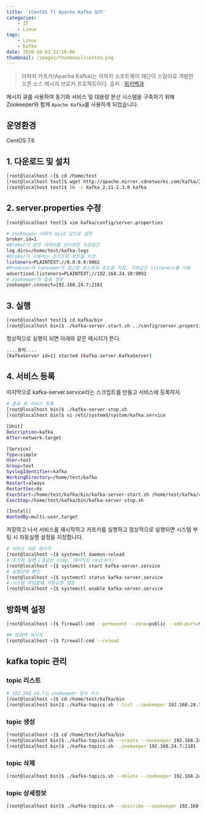 ```yaml
---
title: '[CentOS 7] Apache Kafka 설치'
categories:
    - IT
    - Linux
tags:
    - Linux
    - Kafka
date: 2020-10-01 22:16:06
thumbnail: /images/thumbnail/centos.png
---
```


> 아파치 카프카(Apache Kafka)는 아파치 소프트웨어 재단이 스칼라로 개발한 오픈 소스 메시지 브로커 프로젝트이다.
> 출처 : [위키백과](https://ko.wikipedia.org/wiki/%EC%95%84%ED%8C%8C%EC%B9%98_%EC%B9%B4%ED%94%84%EC%B9%B4)

메시지 큐를 사용하여 동기화 서비스 및 대용량 분산 시스템을 구축하기 위해 Zookeeper와 함께 `Apache Kafka`를 사용하게 되었습니다.

## 운영환경

CentOS 7.6

## 1. 다운로드 및 설치

```bash
[root@localhost ~]$ cd /home/test
[root@localhost test]$ wget http://apache.mirror.cdnetworks.com/kafka/2.1.0/kafka_2.11-2.3.0.tgz
[root@localhost test]$ ln -s kafka_2.11-2.3.0 kafka
```

## 2. server.properties 수정

```bash
[root@localhost test]$ vim kafka/config/server.properties

# zookeeper 서버의 myid 값으로 설정
broker.id=1
#Broker가 받은 데이터를 관리위한 저장공간
log.dirs=/home/test/kafka-logs
#Broker가 사용하는 호스트와 포트를 지정
listeners=PLAINTEXT://0.0.0.0:9002
#Producer와 Consumer가 접근할 호스트와 포트를 지정, 기본값은 listeners를 사용
advertised.listeners=PLAINTEXT://192.168.24.10:9092
# zookeeper의 접속 정보
zookeeper.connect=192.168.24.7:2181
```

## 3. 실행

```bash
[root@localhost test]$ cd kafka/bin
[root@localhost bin]$ ./kafka-server.start.sh ../config/server.properties
```

정상적으로 실행이 되면 아래와 같은 메시지가 뜬다.

```bash
....중략....
[KafkaServer id=1] started (kafka.server.KafkaServer)
```

## 4. 서비스 등록

마지막으로 kafka-server.service라는 스크립트를 만들고 서비스에 등록하자.

```bash
# 종료 후 서비스 등록
[root@localhost bin]$ ./kafka-server-stop.sh
[root@localhost bin]$ vi /etc/systemd/system/kafka.service
```

```bash
[Unit]
Description=kafka
After=network.target

[Service]
Type=simple
User=test
Group=test
SyslogIdentifier=kafka
WorkingDirectory=/home/test/kafka
Restart=always
RestartSec=0s
ExecStart=/home/test/kafka/bin/kafka-server-start.sh /home/test/kafka/config/server.properties
ExecStop=/home/test/kafka/bin/kafka-server-stop.sh

[Install]
WantedBy=multi-user.target
```

저장하고 나서 서비스를 재시작하고 카프카를 실행하고 정상적으로 실행되면 시스템 부팅 시 자동실행 설정을 지정합니다.

```bash
# 서비스 데몬 재시작
[root@localhost ~]$ systemctl daemon-reload
# 주키퍼 실행 (종료는 stop, 재시작은 restart)
[root@localhost ~]$ systemctl start kafka-server.service
# 실행상태 확인
[root@localhost ~]$ systemctl status kafka-server.service
# 시스템 부팅할때 자동실행 설정
[root@localhost ~]$ systemctl enable kafka-server.service
```

## 방화벽 설정

```bash
[root@localhost ~]$ firewall-cmd --permanent --zone=public --add-port=9092/tcp

## 방화벽 재시작
[root@localhost ~]$ firewall-cmd --reload
```

## kafka topic 관리

### topic 리스트

```bash
# 192.168.24.7는 zookeeper 접속 주소
[root@localhost ~]$ cd /home/test/kafka/bin
[root@localhost bin]$ ./kafka-topics.sh --list --zookeeper 192.168.24.7:2181
```

### topic 생성

```bash
[root@localhost ~]$ cd /home/test/kafka/bin
[root@localhost bin]$ ./kafka-topics.sh --create --zookeeper 192.168.24.7:2181 --replication-factor 1 --partitions 5 --topic manager-out
[root@localhost bin]$ ./kafka-topics.sh --zookeeper 192.168.24.7:2181 --alter --topic manager-out --config retention.ms=600000
```

### topic 삭제

```bash
[root@localhost bin]$ ./kafka-topics.sh --delete --zookeeper 192.168.24.7:2181 --topic manager-out
```

### topic 상세정보

```bash
[root@localhost bin]$ ./kafka-topics.sh --describe --zookeeper 192.168.24.7:2181
```
